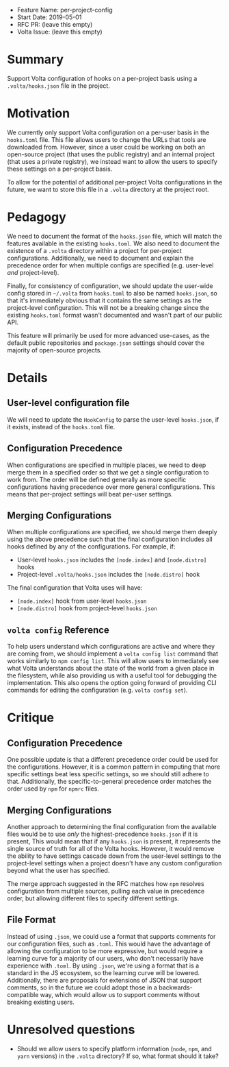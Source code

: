 - Feature Name: per-project-config
- Start Date: 2019-05-01
- RFC PR: (leave this empty)
- Volta Issue: (leave this empty)

# Summary
[summary]: #summary

Support Volta configuration of hooks on a per-project basis using a `.volta/hooks.json` file in the project.

# Motivation
[motivation]: #motivation

We currently only support Volta configuration on a per-user basis in the `hooks.toml` file. This file allows users to change the URLs that tools are downloaded from. However, since a user could be working on both an open-source project (that uses the public registry) and an internal project (that uses a private registry), we instead want to allow the users to specify these settings on a per-project basis.

To allow for the potential of additional per-project Volta configurations in the future, we want to store this file in a `.volta` directory at the project root.

# Pedagogy
[pedagogy]: #pedagogy

We need to document the format of the `hooks.json` file, which will match the features available in the existing `hooks.toml`. We also need to document the existence of a `.volta` directory within a project for per-project configurations. Additionally, we need to document and explain the precedence order for when multiple configs are specified (e.g. user-level _and_ project-level).

Finally, for consistency of configuration, we should update the user-wide config stored in `~/.volta` from `hooks.toml` to also be named `hooks.json`, so that it's immediately obvious that it contains the same settings as the project-level configuration. This will not be a breaking change since the existing `hooks.toml` format wasn't documented and wasn't part of our public API.

This feature will primarily be used for more advanced use-cases, as the default public repositories and `package.json` settings should cover the majority of open-source projects.

# Details
[details]: #details

## User-level configuration file

We will need to update the `HookConfig` to parse the user-level `hooks.json`, if it exists, instead of the `hooks.toml` file.

## Configuration Precedence

When configurations are specified in multiple places, we need to deep merge them in a specified order so that we get a single configuration to work from. The order will be defined generally as more specific configurations having precedence over more general configurations. This means that per-project settings will beat per-user settings.

## Merging Configurations

When multiple configurations are specified, we should merge them deeply using the above precedence such that the final configuration includes all hooks defined by any of the configurations. For example, if:

- User-level `hooks.json` includes the `[node.index]` and `[node.distro]` hooks
- Project-level `.volta/hooks.json` includes the `[node.distro]` hook

The final configuration that Volta uses will have:

- `[node.index]` hook from user-level `hooks.json`
- `[node.distro]` hook from project-level `hooks.json`

## `volta config` Reference

To help users understand which configurations are active and where they are coming from, we should implement a `volta config list` command that works similarly to `npm config list`. This will allow users to immediately see what Volta understands about the state of the world from a given place in the filesystem, while also providing us with a useful tool for debugging the implementation. This also opens the option going forward of providing CLI commands for editing the configuration (e.g. `volta config set`).

# Critique
[critique]: #critique

## Configuration Precedence

One possible update is that a different precedence order could be used for the configurations. However, it is a common pattern in computing that more specific settings beat less specific settings, so we should still adhere to that. Additionally, the specific-to-general precedence order matches the order used by `npm` for `npmrc` files.

## Merging Configurations

Another approach to determining the final configuration from the available files would be to use _only_ the highest-precedence `hooks.json` if it is present, This would mean that if any `hooks.json` is present, it represents the single source of truth for all of the Volta hooks. However, it would remove the ability to have settings cascade down from the user-level settings to the project-level settings when a project doesn't have any custom configuration beyond what the user has specified.

The merge approach suggested in the RFC matches how `npm` resolves configuration from multiple sources, pulling each value in precedence order, but allowing different files to specify different settings.

## File Format

Instead of using `.json`, we could use a format that supports comments for our configuration files, such as `.toml`. This would have the advantage of allowing the configuration to be more expressive, but would require a learning curve for a majority of our users, who don't necessarily have experience with `.toml`. By using `.json`, we're using a format that is a standard in the JS ecosystem, so the learning curve will be lowered. Additionally, there are proposals for extensions of JSON that support comments, so in the future we could adopt those in a backwards-compatible way, which would allow us to support comments without breaking existing users.

# Unresolved questions
[unresolved]: #unresolved-questions

- Should we allow users to specify platform information (`node`, `npm`, and `yarn` versions) in the `.volta` directory? If so, what format should it take?

